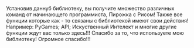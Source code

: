 Установив даннуб библиотеку, вы получите множество различных команд от начинающего программиста, Пирожка с Рисом! Также все функции которые как - то связаны с библиотекой имеют свои действия! Например: PyGames; API; Искуственный Интелект и многие другие функции ждут вас только здесь!!! Спасибо за то, что используете мою библиотеку! Огромное спасибо!!!
